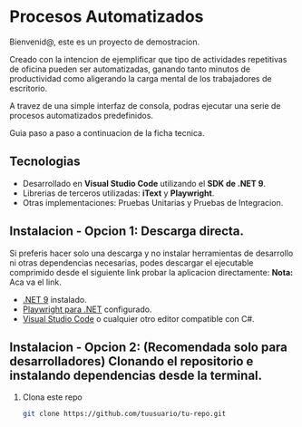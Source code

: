 # Procesos Automatizados

Bienvenid@, este es un proyecto de demostracion. 

Creado con la intencion de ejemplificar que tipo de actividades repetitivas de oficina pueden ser automatizadas, ganando tanto minutos de productividad como aligerando la carga mental de los trabajadores de escritorio. 

A travez de una simple interfaz de consola, podras ejecutar una serie de procesos automatizados predefinidos. 

Guia paso a paso a continuacion de la ficha tecnica.

## Tecnologias

- Desarrollado en **Visual Studio Code** utilizando el **SDK de .NET 9**.
- Librerias de terceros utilizadas: **iText** y **Playwright**.
- Otras implementaciones: Pruebas Unitarias y Pruebas de Integracion. 

## Instalacion - Opcion 1: Descarga directa.

Si preferis hacer solo una descarga y no instalar herramientas de desarrollo ni otras dependencias necesarias, podes descargar el ejecutable comprimido desde el siguiente link probar la aplicacion directamente:
**Nota:** Aca va el link.


- [.NET 9](w) instalado.
- [Playwright para .NET](w) configurado.
- [Visual Studio Code](w) o cualquier otro editor compatible con C#.

## Instalacion - Opcion 2: (Recomendada solo para desarrolladores) Clonando el repositorio e instalando dependencias desde la terminal. 

1. Clona este repo
   ```sh
   git clone https://github.com/tuusuario/tu-repo.git
